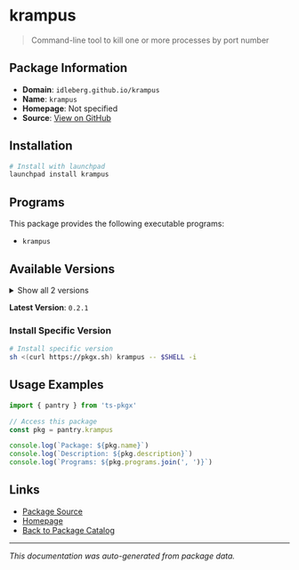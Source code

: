 # krampus

> Command-line tool to kill one or more processes by port number

## Package Information

- **Domain**: `idleberg.github.io/krampus`
- **Name**: `krampus`
- **Homepage**: Not specified
- **Source**: [View on GitHub](https://github.com/pkgxdev/pantry/tree/main/projects/idleberg.github.io/krampus/package.yml)

## Installation

```bash
# Install with launchpad
launchpad install krampus
```

## Programs

This package provides the following executable programs:

- `krampus`

## Available Versions

<details>
<summary>Show all 2 versions</summary>

- `0.2.1`, `0.2.0`

</details>

**Latest Version**: `0.2.1`

### Install Specific Version

```bash
# Install specific version
sh <(curl https://pkgx.sh) krampus -- $SHELL -i
```

## Usage Examples

```typescript
import { pantry } from 'ts-pkgx'

// Access this package
const pkg = pantry.krampus

console.log(`Package: ${pkg.name}`)
console.log(`Description: ${pkg.description}`)
console.log(`Programs: ${pkg.programs.join(', ')}`)
```

## Links

- [Package Source](https://github.com/pkgxdev/pantry/tree/main/projects/idleberg.github.io/krampus/package.yml)
- [Homepage](#)
- [Back to Package Catalog](../../../package-catalog.md)

---

*This documentation was auto-generated from package data.*
